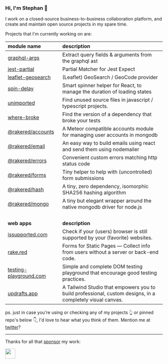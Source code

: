 ### Hi, I'm Stephan 👋

I work on a closed-source business-to-business collaboration platform, and create and maintain open source projects in my spare time. 

Projects that I'm currently working on are:

module name | description
:--- | :---
[graphql-args] | Extract query fields & arguments from the graphql ast
[jest-partial] | Partial Matcher for Jest Expect
[leaflet-geosearch] | (Leaflet) GeoSearch / GeoCode provider
[spin-delay] | Smart spinner helper for React, to manage the duration of loading states
[unimported] | Find unused source files in javascript / typescript projects.
[where-broke] | Find the version of a dependency that broke your tests
[@rakered/accounts] | A Meteor compatible accounts module for managing user accounts in mongodb
[@rakered/email] | An easy way to build emails using react and send them using nodemailer
[@rakered/errors] | Convenient custom errors matching http status code
[@rakered/forms] | Tiny helper to help with (uncontrolled) form submissions
[@rakered/hash] | A tiny, zero dependency, isomorphic SHA256 hashing algorithm
[@rakered/mongo] | A tiny but elegant wrapper around the native mongodb driver for node.js
&nbsp;|
**web apps** | **description**
[issupported.com] | Check if your (users) browser is still supported by your (favorite) websites.
[rake.red] | Forms for Static Pages — Collect info from users without a server or back-end code.
[testing-playground.com] | Simple and complete DOM testing playground that encourage good testing practices.
[updrafts.app] | A Tailwind Studio that empowers you to build professional, custom designs, in a completely visual canvas.

ps. just in case you're using or checking any of my projects 👆 or pinned repo's below 👇, I'd love to hear what you think of them. Mention me at [twitter]? 

---

Thanks for all that [sponsor] my work:

[<img src="https://github.com/aprillion.png" width="32" height="32" />](https://github.com/Aprillion)

[sponsor]: https://github.com/sponsors/smeijer
[twitter]: http://twitter.com/meijer_s

[spin-delay]: https://github.com/smeijer/spin-delay
[Leaflet-Geosearch]: https://github.com/smeijer/leaflet-geosearch
[Unimported]: https://github.com/smeijer/unimported
[Where-Broke]: https://github.com/smeijer/where-broke
[graphql-args]: https://github.com/smeijer/graphql-args
[jest-partial]: https://github.com/smeijer/jest-partial
[@rakered/accounts]: https://github.com/rakered/rakered/tree/main/packages/accounts
[@rakered/email]: https://github.com/rakered/rakered/tree/main/packages/email
[@rakered/errors]: https://github.com/rakered/rakered/tree/main/packages/errors
[@rakered/forms]: https://github.com/rakered/rakered/tree/main/packages/forms
[@rakered/hash]: https://github.com/rakered/rakered/tree/main/packages/hash
[@rakered/mongo]: https://github.com/rakered/rakered/tree/main/packages/mongo
[blocktober]: https://github.com/smeijer/blocktober

[testing-playground.com]: https://testing-playground.com
[issupported.com]: https://issupported.com
[updrafts.app]: https://updrafts.app
[rake.red]: https://rake.red
